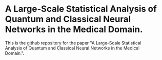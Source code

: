 # A Large-Scale Statistical Analysis of Quantum and Classical Neural Networks in the Medical Domain.

This is the github repository for the paper "A Large-Scale Statistical Analysis of Quantum and Classical Neural Networks in the Medical Domain.". 